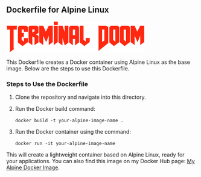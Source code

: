 ## Dockerfile for Alpine Linux

![Doom Image](../doom.jpeg) 

This Dockerfile creates a Docker container using Alpine Linux as the base image. Below are the steps to use this Dockerfile.

### Steps to Use the Dockerfile
1. Clone the repository and navigate into this directory.
2. Run the Docker build command:

   ```
   docker build -t your-alpine-image-name .
   ```
3. Run the Docker container using the command:

   ```
   docker run -it your-alpine-image-name
   ```

This will create a lightweight container based on Alpine Linux, ready for your applications. You can also find this image on my Docker Hub page: [My Alpine Docker Image](https://hub.docker.com/repository/docker/dhruvmistry200/doom-terminal/general).

